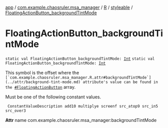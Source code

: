 [app](../../../index.md) / [com.example.chaosruler.msa_manager](../../index.md) / [R](../index.md) / [styleable](index.md) / [FloatingActionButton_backgroundTintMode](.)

# FloatingActionButton_backgroundTintMode

`static val FloatingActionButton_backgroundTintMode: `[`Int`](https://kotlinlang.org/api/latest/jvm/stdlib/kotlin/-int/index.html)
`static val FloatingActionButton_backgroundTintMode: `[`Int`](https://kotlinlang.org/api/latest/jvm/stdlib/kotlin/-int/index.html)

This symbol is the offset where the ``[`com.example.chaosruler.msa_manager.R.attr#backgroundTintMode`](../attr/background-tint-mode.md) attribute's value can be found in the ``[`#FloatingActionButton`](-floating-action-button.md) array.

Must be one of the following constant values.

     ConstantValueDescription add10 multiplye screenf src_atop9 src_in5 src_over3

**Attr**
name com.example.chaosruler.msa_manager:backgroundTintMode

